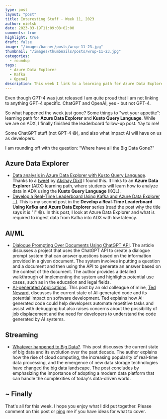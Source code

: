 ```yaml
---
type: post
layout: "post"
title: Interesting Stuff - Week 11, 2023
author: nielsb
date: 2023-03-19T11:09:08+02:00
comments: true
highlight: true
draft: false
image: "/images/banner/posts/wrup-11-23.jpg"
thumbnail: "/images/thumbnails/posts/wrup-11-23.jpg"
categories:
  - roundup
tags:
  - Azure Data Explorer
  - Kafka
  - OpenAI
description: This week I link to a learning path for Azure Data Explorer and Kusto Query Language. I finally published the second post about Leaderboards using Kafka and ADX. In the post you also find OpenAI "stuff".
---
```


Even though GPT-4 was just released I am quite proud that I am not linking to anything GPT-4 specific. ChatGPT and OpenAI, yes - but not GPT-4.

So what happened the week just gone? Some things to "wet your appetite": learning path for **Azure Data Explorer** and **Kusto Query Language**. While we are on ADX, I finally finished the leaderboard follow-up post. Yay to me!

Some ChatGPT stuff (not GPT-4 :smile:), and also what impact AI will have on us as developers.

I am rounding off with the question: "Where have all the Big Data Gone?"

<!--more-->

## Azure Data Explorer

* [Data analysis in Azure Data Explorer with Kusto Query Language][1]. Thanks to a [tweet][3] by [Akshay Dixit][2] I found this. It links to an **Azure Data Explorer** (ADX) learning path, where students will learn how to analyze data in ADX using the **Kusto Query Language** (KQL).
* [Develop a Real-Time Leaderboard Using Kafka and Azure Data Explorer - I][4]. This is my second post in the **Develop a Real-Time Leaderboard Using Kafka and Azure Data Explorer** series (read the post why the title says it is "I" :smile:). In this post, I look at Azure Data Explorer and what is required to ingest data from Kafka into ADX with low latency.

## AI/ML

* [Dialogue Prompting Over Documents Using ChatGPT API][5]. The article discusses a project that uses the ChatGPT API to create a dialogue prompt system that can answer questions based on the information provided in a given document. The system involves inputting a question and a document and then using the API to generate an answer based on the context of the document. The author provides a detailed walkthrough of implementing the system and highlights potential use cases, such as in the education and legal fields.
* [AI-generated Applications][6]. This post by an old colleague of mine, [Ted Neward][7], discusses the current state of AI-generated code and its potential impact on software development. Ted explains how AI-generated code could help developers automate repetitive tasks and assist with debugging but also raises concerns about the possibility of job displacement and the need for developers to understand the code generated by AI systems.

## Streaming

* [Whatever happened to Big Data?][8]. This post discusses the current state of big data and its evolution over the past decade. The author explains how the rise of cloud computing, the increasing popularity of real-time data processing, and the emergence of new data storage technologies have changed the big data landscape. The post concludes by emphasizing the importance of adopting a modern data platform that can handle the complexities of today's data-driven world.

## ~ Finally

That's all for this week. I hope you enjoy what I did put together. Please comment on this post or [ping][ma] me if you have ideas for what to cover.

[ma]: mailto:niels.it.berglund@gmail.com
[mp]: https://blog.acolyer.org
[iq]: https://www.infoq.com/
[ew]: http://sqlonice.com/
[re]: http://blog.revolutionanalytics.com
[sqsk]: https://www.sqlskills.com
[mdaveyblog]: https://mdavey.wordpress.com/
[charlblog]: https://charlla.com/

[jovpop]: https://twitter.com/JovanPop_MSFT
[bobw]: https://twitter.com/bobwardms
[revod]: https://twitter.com/revodavid
[lonny]: https://twitter.com/sqL_handLe
[ewtw]: https://twitter.com/sqlOnIce
[buckw]: https://twitter.com/BuckWoodyMSFT
[mattw]: https://twitter.com/matthewwarren
[murba]: https://twitter.com/muratdemirbas
[daveda]: https://twitter.com/davidthecoder
[adcol]: https://twitter.com/adriancolyer
[jesrod]: https://twitter.com/jrdothoughts
[tomaz]: https://twitter.com/tomaz_tsql
[dataart]: https://twitter.com/dataartisans
[luis]: https://twitter.com/luis_de_sousa
[benstop]: https://twitter.com/benstopford
[conflu]: https://twitter.com/confluentinc
[tylert]: https://twitter.com/tyler_treat
[andrewng]: https://twitter.com/AndrewYNg
[lawr]: https://twitter.com/bytezn
[jue]: https://twitter.com/b0rk
[yan]: https://twitter.com/theburningmonk
[danny]: https://twitter.com/g9yuayon
[rmoff]: https://twitter.com/rmoff
[ryansw]: https://twitter.com/ryanswanstrom
[pabloc]: https://twitter.com/pabloc_ds
[mklep]: https://twitter.com/martinkl
[mdavey]: https://twitter.com/matt_davey
[jboner]: https://twitter.com/jboner
[joeduff]: https://twitter.com/funcOfJoe
[charl]: https://twitter.com/charllamprecht
[dbricks]: https://twitter.com/databricks
[adsit]: https://twitter.com/SitnikAdam
[vicky]: https://twitter.com/vickyharp
[dscentral]: https://twitter.com/DataScienceCtrl
[natemc]: https://twitter.com/natemcmaster
[ads]: https://twitter.com/azuredatastudio
[travw]: https://twitter.com/radtravis
[emilk]: https://twitter.com/IsTheArchitect
[netflx]: https://netflixtechblog.com/

[1]: https://learn.microsoft.com/en-us/training/paths/data-analysis-data-explorer-kusto-query-language/
[2]: https://www.linkedin.com/in/dixitakshay/
[3]: https://twitter.com/kustonaut/status/1636012410308902913
[4]: https://nielsberglund.com/post/2023-03-19-develop-a-real-time-leaderboard-using-kafka-and-azure-data-explorer---i/
[5]: https://pub.towardsai.net/dialogue-prompting-over-documents-using-chatgpt-api-26e7e0e76e7d
[6]: http://blogs.newardassociates.com/blog/2023/ai-writing-code.html
[7]: https://www.linkedin.com/in/tedneward/
[8]: https://www.confluent.io/blog/what-happened-to-big-data/
